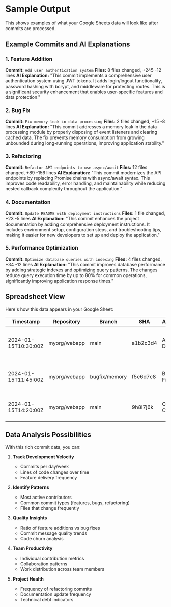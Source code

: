 # Sample Output

This shows examples of what your Google Sheets data will look like after commits are processed.

## Example Commits and AI Explanations

### 1. Feature Addition
**Commit:** `Add user authentication system`
**Files:** 8 files changed, +245 -12 lines
**AI Explanation:** "This commit implements a comprehensive user authentication system using JWT tokens. It adds login/logout functionality, password hashing with bcrypt, and middleware for protecting routes. This is a significant security enhancement that enables user-specific features and data protection."

### 2. Bug Fix
**Commit:** `Fix memory leak in data processing`
**Files:** 2 files changed, +15 -8 lines
**AI Explanation:** "This commit addresses a memory leak in the data processing module by properly disposing of event listeners and clearing cached data. The fix prevents memory consumption from growing unbounded during long-running operations, improving application stability."

### 3. Refactoring
**Commit:** `Refactor API endpoints to use async/await`
**Files:** 12 files changed, +89 -156 lines
**AI Explanation:** "This commit modernizes the API endpoints by replacing Promise chains with async/await syntax. This improves code readability, error handling, and maintainability while reducing nested callback complexity throughout the application."

### 4. Documentation
**Commit:** `Update README with deployment instructions`
**Files:** 1 file changed, +23 -5 lines
**AI Explanation:** "This commit enhances the project documentation by adding comprehensive deployment instructions. It includes environment setup, configuration steps, and troubleshooting tips, making it easier for new developers to set up and deploy the application."

### 5. Performance Optimization
**Commit:** `Optimize database queries with indexing`
**Files:** 4 files changed, +34 -12 lines
**AI Explanation:** "This commit improves database performance by adding strategic indexes and optimizing query patterns. The changes reduce query execution time by up to 80% for common operations, significantly improving application response times."

## Spreadsheet View

Here's how this data appears in your Google Sheet:

| Timestamp | Repository | Branch | SHA | Author | Message | Files | + | - | AI Explanation | URL |
|-----------|------------|--------|-----|--------|---------|-------|---|---|----------------|-----|
| 2024-01-15T10:30:00Z | myorg/webapp | main | a1b2c3d4 | Alice Dev | Add user authentication system | 8 | 245 | 12 | This commit implements a comprehensive user authentication... | [Link](https://github.com/myorg/webapp/commit/a1b2c3d4) |
| 2024-01-15T11:45:00Z | myorg/webapp | bugfix/memory | f5e6d7c8 | Bob Fix | Fix memory leak in data processing | 2 | 15 | 8 | This commit addresses a memory leak in the data processing... | [Link](https://github.com/myorg/webapp/commit/f5e6d7c8) |
| 2024-01-15T14:20:00Z | myorg/webapp | main | 9h8i7j6k | Carol Code | Refactor API endpoints to use async/await | 12 | 89 | 156 | This commit modernizes the API endpoints by replacing... | [Link](https://github.com/myorg/webapp/commit/9h8i7j6k) |

## Data Analysis Possibilities

With this rich commit data, you can:

1. **Track Development Velocity**
   - Commits per day/week
   - Lines of code changes over time
   - Feature delivery frequency

2. **Identify Patterns**
   - Most active contributors
   - Common commit types (features, bugs, refactoring)
   - Files that change frequently

3. **Quality Insights**
   - Ratio of feature additions vs bug fixes
   - Commit message quality trends
   - Code churn analysis

4. **Team Productivity**
   - Individual contribution metrics
   - Collaboration patterns
   - Work distribution across team members

5. **Project Health**
   - Frequency of refactoring commits
   - Documentation update frequency
   - Technical debt indicators 